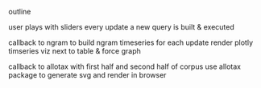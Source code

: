 outline

user plays with sliders
  every update a new query is built & executed

  callback to ngram to build ngram timeseries for each update
    render plotly timseries viz next to table & force graph
  
  callback to allotax with first half and second half of corpus
    use allotax package to generate svg and render in browser